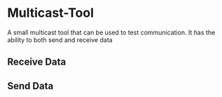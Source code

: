 # Multicast-Tool
A small multicast tool that can be used to test communication. It has the ability to both send and receive data

## Receive Data

## Send Data


